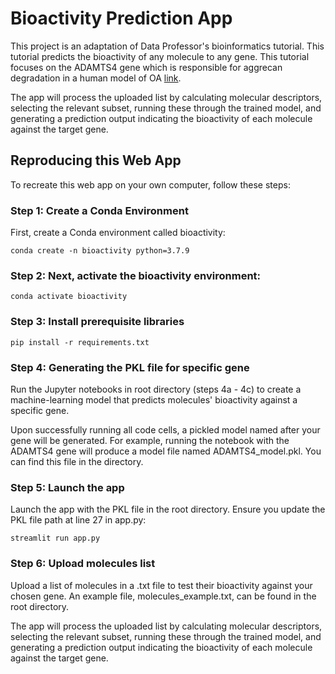 # Bioactivity Prediction App
This project is an adaptation of Data Professor's bioinformatics tutorial. This tutorial predicts the bioactivity of any molecule to any gene. This tutorial focuses on the ADAMTS4 gene which is responsible for aggrecan degradation in a human model of OA [link](https://pubmed.ncbi.nlm.nih.gov/21815191/). 

The app will process the uploaded list by calculating molecular descriptors, selecting the relevant subset, running these through the trained model, and generating a prediction output indicating the bioactivity of each molecule against the target gene.

## Reproducing this Web App
To recreate this web app on your own computer, follow these steps:

### Step 1: Create a Conda Environment
First, create a Conda environment called bioactivity:
```
conda create -n bioactivity python=3.7.9
```
### Step 2: Next, activate the bioactivity environment:
```
conda activate bioactivity
```
### Step 3: Install prerequisite libraries
```
pip install -r requirements.txt
```

### Step 4: Generating the PKL file for specific gene
Run the Jupyter notebooks in root directory (steps 4a - 4c) to create a machine-learning model that predicts molecules' bioactivity against a specific gene.

Upon successfully running all code cells, a pickled model named after your gene will be generated. For example, running the notebook with the ADAMTS4 gene will produce a model file named ADAMTS4_model.pkl. You can find this file in the directory.

### Step 5: Launch the app
Launch the app with the PKL file in the root directory. Ensure you update the PKL file path at line 27 in app.py:

```
streamlit run app.py
```

### Step 6: Upload molecules list
Upload a list of molecules in a .txt file to test their bioactivity against your chosen gene. An example file, molecules_example.txt, can be found in the root directory.

The app will process the uploaded list by calculating molecular descriptors, selecting the relevant subset, running these through the trained model, and generating a prediction output indicating the bioactivity of each molecule against the target gene.
